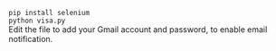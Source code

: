 `pip install selenium` \
`python visa.py` \
Edit the file to add your Gmail account and password, to enable email notification.
